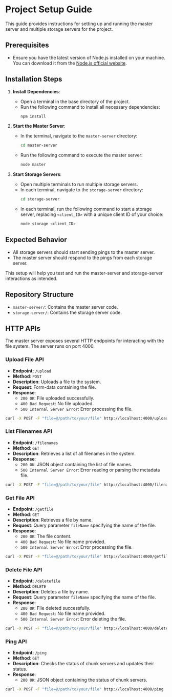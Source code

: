 # Project Setup Guide

This guide provides instructions for setting up and running the master server and multiple storage servers for the project.

## Prerequisites

- Ensure you have the latest version of Node.js installed on your machine. You can download it from the [Node.js official website](https://nodejs.org/).

## Installation Steps

1. **Install Dependencies**:
    - Open a terminal in the base directory of the project.
    - Run the following command to install all necessary dependencies:
      ```bash
      npm install
      ```

2. **Start the Master Server**:
    - In the terminal, navigate to the `master-server` directory:
      ```bash
      cd master-server
      ```
    - Run the following command to execute the master server:
      ```bash
      node master
      ```

3. **Start Storage Servers**:
    - Open multiple terminals to run multiple storage servers.
    - In each terminal, navigate to the `storage-server` directory:
      ```bash
      cd storage-server
      ```
    - In each terminal, run the following command to start a storage server, replacing `<client_ID>` with a unique client ID of your choice:
      ```bash
      node storage <client_ID>
      ```

## Expected Behavior

- All storage servers should start sending pings to the master server.
- The master server should respond to the pings from each storage server.

This setup will help you test and run the master-server and storage-server interactions as intended.

## Repository Structure

- `master-server/`: Contains the master server code.
- `storage-server/`: Contains the storage server code.

## HTTP APIs

The master server exposes several HTTP endpoints for interacting with the file system. The server runs on port 4000.

### Upload File API

- **Endpoint**: `/upload`
- **Method**: `POST`
- **Description**: Uploads a file to the system.
- **Request**: Form-data containing the file.
- **Response**: 
  - `200 OK`: File uploaded successfully.
  - `400 Bad Request`: No file uploaded.
  - `500 Internal Server Error`: Error processing the file.

```bash
curl -X POST -F "file=@/path/to/your/file" http://localhost:4000/upload
```

### List Filenames API

- **Endpoint**: `/filenames`
- **Method**: `GET`
- **Description**:  Retrieves a list of all filenames in the system.
- **Response**: 
  - `200 OK`: JSON object containing the list of file names.
  - `500 Internal Server Error`: Error reading or parsing the metadata file.

```bash
curl -X POST -F "file=@/path/to/your/file" http://localhost:4000/filenames
```

### Get File API

- **Endpoint**: `/getfile`
- **Method**: `GET`
- **Description**:  Retrieves a file by name.
- **Request**: Query parameter `fileName` specifying the name of the file.
- **Response**: 
  - `200 OK`: The file content.
  - `400 Bad Request`: No file name provided.
  - `500 Internal Server Error`: Error processing the file.

```bash
curl -X POST -F "file=@/path/to/your/file" http://localhost:4000/getfile?fileName=example.txt
```

### Delete File API

- **Endpoint**: `/deletefile`
- **Method**: `DELETE`
- **Description**:  Deletes a file by name.
- **Request**: Query parameter `fileName` specifying the name of the file.
- **Response**: 
  - `200 OK`: File deleted successfully.
  - `400 Bad Request`: No file name provided.
  - `500 Internal Server Error`: Error deleting the file.

```bash
curl -X POST -F "file=@/path/to/your/file" http://localhost:4000/deleteFile?fileName=example.txt
```

### Ping API

- **Endpoint**: `/ping`
- **Method**: `GET`
- **Description**:  Checks the status of chunk servers and updates their status.
- **Response**: 
  - `200 OK`: JSON object containing the status of chunk servers.

```bash
curl -X POST -F "file=@/path/to/your/file" http://localhost:4000/ping
```